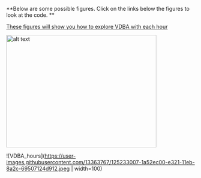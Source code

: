 
**Below are some possible figures. Click on the links below the figures to look at the code. **


[These figures will show you how to explore VDBA with each hour](https://github.com/cclemente/Animal_accelerometry/tree/main/figures/VDBA)

<img src="https://user-images.githubusercontent.com/13363767/125233007-1a52ec00-e321-11eb-8a2c-69507124d912.jpeg" alt="alt text" width="400" height="300">

![VDBA_hours](https://user-images.githubusercontent.com/13363767/125233007-1a52ec00-e321-11eb-8a2c-69507124d912.jpeg | width=100)

